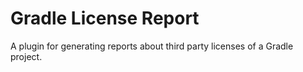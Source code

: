 Gradle License Report
=====================

A plugin for generating reports about third party licenses of a Gradle project.
